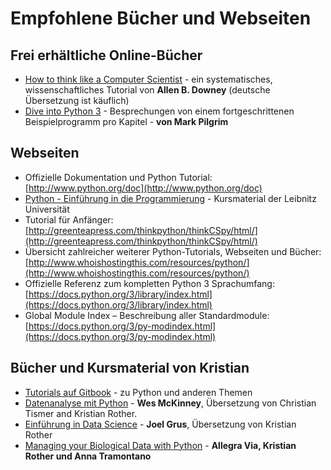 
# Empfohlene Bücher und Webseiten

## Frei erhältliche Online-Bücher

* [How to think like a Computer Scientist](http://www.greenteapress.com/thinkpython/) - ein systematisches, wissenschaftliches Tutorial von **Allen B. Downey** (deutsche Übersetzung ist käuflich)
* [Dive into Python 3](http://www.diveintopython3.net/) - Besprechungen von einem fortgeschrittenen Beispielprogramm pro Kapitel - **von Mark Pilgrim**


## Webseiten

* Offizielle Dokumentation und Python Tutorial: [http://www.python.org/doc](http://www.python.org/doc)
* [Python - Einführung in die Programmierung](https://www.luis.uni-hannover.de/python.html) - Kursmaterial der Leibnitz Universität
* Tutorial für Anfänger: [http://greenteapress.com/thinkpython/thinkCSpy/html/](http://greenteapress.com/thinkpython/thinkCSpy/html/)
* Übersicht zahlreicher weiterer Python-Tutorials, Webseiten und Bücher: [http://www.whoishostingthis.com/resources/python/](http://www.whoishostingthis.com/resources/python/)
* Offizielle Referenz zum kompletten Python 3 Sprachumfang: [https://docs.python.org/3/library/index.html](https://docs.python.org/3/library/index.html)
* Global Module Index – Beschreibung aller Standardmodule:
[https://docs.python.org/3/py-modindex.html](https://docs.python.org/3/py-modindex.html)


## Bücher und Kursmaterial von Kristian

* [Tutorials auf Gitbook](https://www.gitbook.com/@krother) - zu Python und anderen Themen
* [Datenanalyse mit Python](https://www.dpunkt.de/book_details.php?masterid=5497) - **Wes McKinney**, Übersetzung von Christian Tismer and Kristian Rother.
* [Einführung in Data Science](http://www.oreilly.de/buecher/12447/9783960090212-einf%C3%BChrung-in-data-science.html) - **Joel Grus**, Übersetzung von Kristian Rother
* [Managing your Biological Data with Python](https://www.crcpress.com/Managing-Your-Biological-Data-with-Python/Via-Rother-Tramontano/9781439880937) - **Allegra Via, Kristian Rother und Anna Tramontano**
